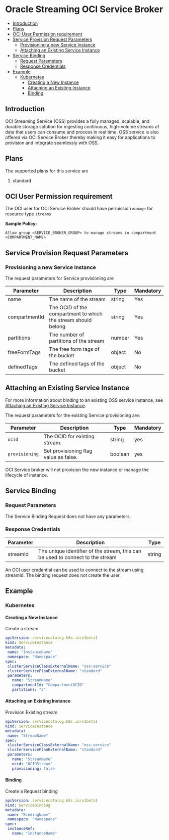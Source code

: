 # Oracle Streaming OCI Service Broker

- [Introduction](#introduction)
- [Plans](#plans)
- [OCI User Permission requirement](#oci-user-permission-requirement)
- [Service Provision Request Parameters](#service-provision-request-parameters)
    - [Provisioning a new Service Instance](#provisioning-a-new-service-instance)
    - [Attaching an Existing Service Instance](#attaching-an-existing-service-instance)
- [Service Binding](#service-binding)
  - [Request Parameters](#request-parameters)
  - [Response Credentials](#response-credentials)
- [Example](#example)
  - [Kubernetes](#kubernetes)
    - [Creating a New Instance](#creating-a-new-instance)
    - [Attaching an Existing Instance](#attaching-an-existing-instance)
    - [Binding](#binding)

## Introduction

OCI Streaming Service (OSS) provides a fully managed, scalable, and durable storage solution for ingesting continuous, high-volume streams of data that users can consume and process in real time. OSS service is also offered via OCI Service Broker thereby making it easy for applications to provision and integrate seamlessly with OSS.

## Plans

The supported plans for this service are

1. standard

## OCI User Permission requirement

The OCI user for OCI Service Broker should have permission `manage` for resource type `streams`

**Sample Policy:**

```plain
Allow group <SERVICE_BROKER_GROUP> to manage streams in compartment <COMPARTMENT_NAME>
```

## Service Provision Request Parameters

### Provisioning a new Service Instance

The request parameters for Service provisioning are

| Parameter     | Description                                                   | Type   | Mandatory |
| ------------- | ------------------------------------------------------------- | ------ | --------- |
| name          | The name of the stream                                        | string | Yes       |
| compartmentId | The OCID of the compartment to which the stream should belong | string | Yes       |
| partitions    | The number of partitions of the stream                        | number | Yes       |
| freeFormTags  | The free form tags of the bucket                              | object | No        |
| definedTags   | The defined tags of the bucket                                | object | No        |

## Attaching an Existing Service Instance

For more information about binding to an existing OSS service instance, see [Attaching an Existing Service Instance](services.md#attaching-an-existing-service-instance).

The request parameters for the existing Service provisioning are:

| Parameter        | Description                                                  | Type    | Mandatory |
| ---------------- | ------------------------------------------------------------ | ------  | --------- |
| `ocid`           | The OCID for existing stream.                                | string  | yes       |
| `provisioning`   | Set provisioning flag value as false.                        | boolean | yes       |

OCI Service broker will not provision the new instance or manage the lifecycle of instance.  

## Service Binding

### Request Parameters

The Service Binding Request does not have any parameters.

### Response Credentials

| Parameter | Description                                                                    | Type   |
| --------- | ------------------------------------------------------------------------------ | ------ |
| streamId  | The unique identifier of the stream, this can be used to connect to the stream | string |

An OCI user credential can be used to connect to the stream using streamId. The binding request does not create the user.

## Example

### Kubernetes

#### Creating a New Instance

Create a stream

```yaml
apiVersion: servicecatalog.k8s.io/v1beta1
kind: ServiceInstance
metadata:
 name: "InstanceName"
 namespace: "Namespace"
spec:
 clusterServiceClassExternalName: "oss-service"
 clusterServicePlanExternalName: "standard"
 parameters:
   name: "StreamName"
   compartmentId: "CompartmentOCID"
   partitions: "5"
```

#### Attaching an Existing Instance

Provision Existing stream

```yaml
apiVersion: servicecatalog.k8s.io/v1beta1
kind: ServiceInstance
metadata:
 name: "StreamName"
spec:
 clusterServiceClassExternalName: "oss-service"
 clusterServicePlanExternalName: "standard"
 parameters:
   name: "StreamName"
   ocid: "OCIDStream"
   provisioning: false
```

#### Binding

Create a Request binding

```yaml
apiVersion: servicecatalog.k8s.io/v1beta1
kind: ServiceBinding
metadata:
 name: "BindingName"
 namespace: "Namespace"
spec:
 instanceRef:
   name: "InstanceName"
```
